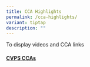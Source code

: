 ```yaml
---
title: CCA Highlights
permalink: /cca-highlights/
variant: tiptap
description: ""
---
```

<p>To display videos and CCA links</p>
<p></p>
<h4><strong><a href="https://www.compassvalepri.moe.edu.sg/cca/" rel="noopener noreferrer nofollow" target="_blank">CVPS CCAs</a></strong></h4>
<p></p>